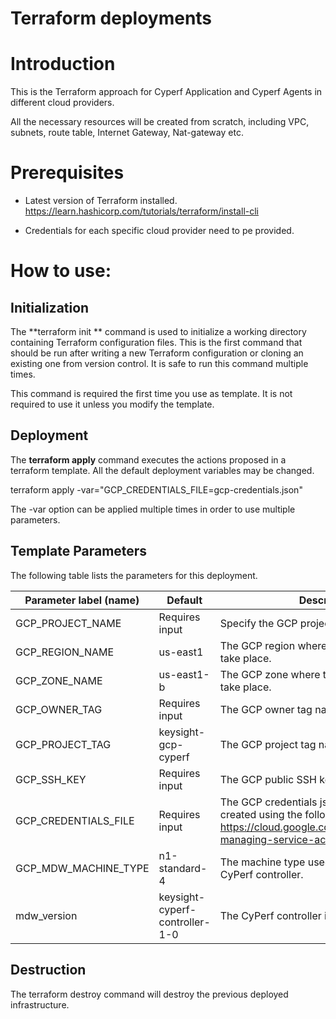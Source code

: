 # Terraform deployments

# Introduction

This is the Terraform approach for Cyperf Application and Cyperf Agents in different cloud providers.

All the necessary resources will be created from scratch, including VPC, subnets, route table, Internet Gateway, Nat-gateway etc.

# Prerequisites

- Latest version of Terraform installed. https://learn.hashicorp.com/tutorials/terraform/install-cli

- Credentials for each specific cloud provider need to pe provided.

# How to use:

## Initialization

The  **terraform init ** command is used to initialize a working directory containing Terraform configuration files. This is the first command that should be run after writing a new Terraform configuration or cloning an existing one from version control. It is safe to run this command multiple times.

This command is required the first time you use as template. It is not required to use it unless you modify the template.

## Deployment

The  **terraform apply**  command executes the actions proposed in a terraform template. All the default deployment variables may be changed.

terraform apply -var=&quot;GCP_CREDENTIALS_FILE=gcp-credentials.json&quot;

The -var option can be applied multiple times in order to use multiple parameters.

## Template Parameters

The following table lists the parameters for this deployment.

| **Parameter label (name)**                  | **Default**            | **Description**  |
| ----------------------- | ----------------- | ----- |
| GCP_PROJECT_NAME            | Requires input   | Specify the GCP project name. |
| GCP_REGION_NAME      | us-east1       | The GCP region where the deployment will take place. |
| GCP_ZONE_NAME | us-east1-b | The GCP zone where the deployment will take place. |
| GCP_OWNER_TAG  | Requires input | The GCP owner tag name. |
| GCP_PROJECT_TAG | keysight-gcp-cyperf |The GCP project tag name. |
| GCP_SSH_KEY | Requires input | The GCP public SSH key file path. |
| GCP_CREDENTIALS_FILE   | Requires input   | The GCP credentials json file must be created using the following specifications https://cloud.google.com/iam/docs/creating-managing-service-account-keys. |
| GCP_MDW_MACHINE_TYPE    | n1-standard-4   | The machine type used for deploying the CyPerf controller.  |
| mdw_version            | keysight-cyperf-controller-1-0   | The  CyPerf controller image version.    |

## Destruction

The terraform destroy command will destroy the previous deployed infrastructure.